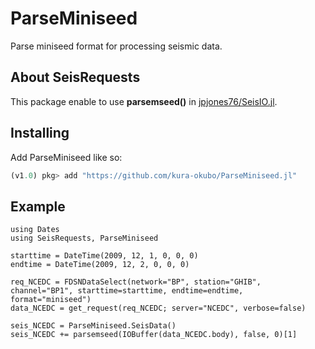 # ParseMiniseed
Parse miniseed format for processing seismic data.

## About SeisRequests
This package enable to use __parsemseed()__ in [jpjones76/SeisIO.jl](https://github.com/jpjones76/SeisIO.jl).

## Installing

Add ParseMiniseed like so:

```julia
(v1.0) pkg> add "https://github.com/kura-okubo/ParseMiniseed.jl"
```

## Example

```
using Dates
using SeisRequests, ParseMiniseed

starttime = DateTime(2009, 12, 1, 0, 0, 0)
endtime = DateTime(2009, 12, 2, 0, 0, 0)

req_NCEDC = FDSNDataSelect(network="BP", station="GHIB", channel="BP1", starttime=starttime, endtime=endtime, format="miniseed")
data_NCEDC = get_request(req_NCEDC; server="NCEDC", verbose=false)

seis_NCEDC = ParseMiniseed.SeisData()
seis_NCEDC += parsemseed(IOBuffer(data_NCEDC.body), false, 0)[1]
```
